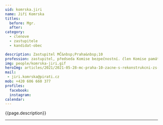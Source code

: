 ```yaml
---
uid: komrska.jiri
name: Jiří Komrska
titles:
  before: Mgr.
  after:
category:
  - clenove
  - zastupitele    
  - kandidat-obec 

description: Zastupitel MČ&nbsp;Praha&nbsp;10
profession: zastupitel, předseda Komise bezpečnostní. člen Komise památkové a Komise informační, pro otevřenou radnici, IT a Smart Cities (KIT-SC)
img: people/komrska-jiri.gif
heroImg: articles/2021/2021-05-28-mc-praha-10-zacne-s-rekonstrukcni-zs-v-olsinach.jpg
mail:
 - jiri.komrska@pirati.cz
mob: +420 606 660 377
profiles:
  facebook: 
  instagram: 
calendar: 
---
```


{{page.description}}



---
